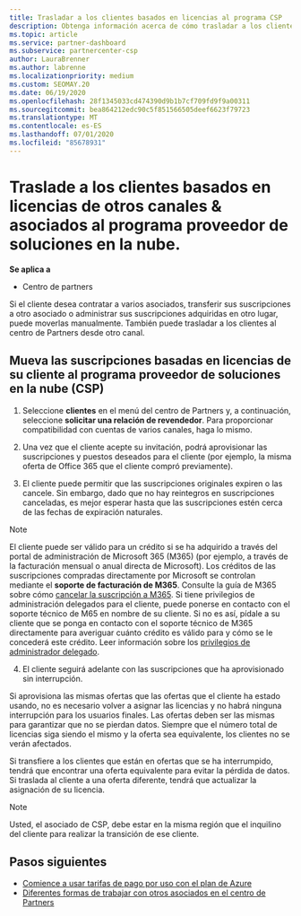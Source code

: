 ```yaml
---
title: Trasladar a los clientes basados en licencias al programa CSP
description: Obtenga información acerca de cómo trasladar a los clientes basados en licencias de otros canales o de otro asociado al programa del proveedor de soluciones en la nube (CSP) en el centro de Partners.
ms.topic: article
ms.service: partner-dashboard
ms.subservice: partnercenter-csp
author: LauraBrenner
ms.author: labrenne
ms.localizationpriority: medium
ms.custom: SEOMAY.20
ms.date: 06/19/2020
ms.openlocfilehash: 28f1345033cd474390d9b1b7cf709fd9f9a00311
ms.sourcegitcommit: bea864212edc90c5f851566505deef6623f79723
ms.translationtype: MT
ms.contentlocale: es-ES
ms.lasthandoff: 07/01/2020
ms.locfileid: "85678931"
---
```

# <a name="move-license-based-customers-from-other-channels--partners-to-the-cloud-solution-provider-program"></a>Traslade a los clientes basados en licencias de otros canales & asociados al programa proveedor de soluciones en la nube.

**Se aplica a**

-  Centro de partners

Si el cliente desea contratar a varios asociados, transferir sus suscripciones a otro asociado o administrar sus suscripciones adquiridas en otro lugar, puede moverlas manualmente. También puede trasladar a los clientes al centro de Partners desde otro canal.

## <a name="move-your-customers-license-based-subscriptions-to-the-cloud-solution-provider-program-csp"></a>Mueva las suscripciones basadas en licencias de su cliente al programa proveedor de soluciones en la nube (CSP)

1. Seleccione **clientes** en el menú del centro de Partners y, a continuación, seleccione **solicitar una relación de revendedor**. Para proporcionar compatibilidad con cuentas de varios canales, haga lo mismo.

2. Una vez que el cliente acepte su invitación, podrá aprovisionar las suscripciones y puestos deseados para el cliente (por ejemplo, la misma oferta de Office 365 que el cliente compró previamente).

3. El cliente puede permitir que las suscripciones originales expiren o las cancele. Sin embargo, dado que no hay reintegros en suscripciones canceladas, es mejor esperar hasta que las suscripciones estén cerca de las fechas de expiración naturales.

>[!NOTE]
> El cliente puede ser válido para un crédito si se ha adquirido a través del portal de administración de Microsoft 365 (M365) (por ejemplo, a través de la facturación mensual o anual directa de Microsoft). Los créditos de las suscripciones compradas directamente por Microsoft se controlan mediante el **soporte de facturación de M365**. Consulte la guía de M365 sobre cómo [cancelar la suscripción a M365](https://docs.microsoft.com/microsoft-365/commerce/subscriptions/cancel-your-subscription). Si tiene privilegios de administración delegados para el cliente, puede ponerse en contacto con el soporte técnico de M65 en nombre de su cliente. Si no es así, pídale a su cliente que se ponga en contacto con el soporte técnico de M365 directamente para averiguar cuánto crédito es válido para y cómo se le concederá este crédito. Leer información sobre los [privilegios de administrador delegado](customers-revoke-admin-privileges.md). 

4. El cliente seguirá adelante con las suscripciones que ha aprovisionado sin interrupción.

Si aprovisiona las mismas ofertas que las ofertas que el cliente ha estado usando, no es necesario volver a asignar las licencias y no habrá ninguna interrupción para los usuarios finales. Las ofertas deben ser las mismas para garantizar que no se pierdan datos. Siempre que el número total de licencias siga siendo el mismo y la oferta sea equivalente, los clientes no se verán afectados.

Si transfiere a los clientes que están en ofertas que se ha interrumpido, tendrá que encontrar una oferta equivalente para evitar la pérdida de datos. Si traslada al cliente a una oferta diferente, tendrá que actualizar la asignación de su licencia.

>[!NOTE]
> Usted, el asociado de CSP, debe estar en la misma región que el inquilino del cliente para realizar la transición de ese cliente.

## <a name="next-steps"></a>Pasos siguientes

- [Comience a usar tarifas de pago por uso con el plan de Azure](azure-plan-get-started.md)
- [Diferentes formas de trabajar con otros asociados en el centro de Partners](work-with-other-partners.md)
